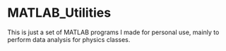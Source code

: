 # MATLAB_Utilities
This is just a set of MATLAB programs I made for personal use, mainly to perform data analysis for physics classes.
